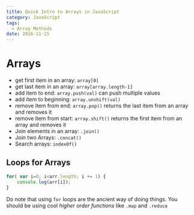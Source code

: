 ```yaml
---
title: Quick Intro to Arrays in JavaScript
category: JavaScript
tags:
  - Array Methods
date: 2016-11-15
---
```


# Arrays

- get first item in an array: `array[0]`  
- get last item in an array: `array[array.length-1]`
- add item to end: `array.push(val)` can push multiple values
- add item to beginning: `array.unshift(val)` 
- remove item from end: `array.pop()` returns the last item from an array and removes it
- remove item from start: `array.shift()` returns the first item from an array and removes it
- Join elements in an array: `.join()`  
- Join two Arrays: `.concat()`  
- Search arrays: `indexOf()`  

## Loops for Arrays

```javascript
for( var i=0; i<arr.length; i += 1) {
	console.log(arr[i]);
}
```

Do note that using `for` loops are the ancient way of doing things. You should be using cool _higher order functions_ like `.map` and `.reduce`